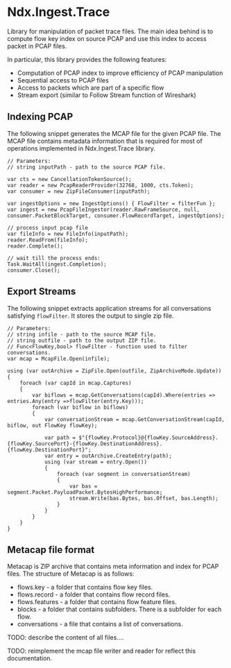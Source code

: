﻿# Ndx.Ingest.Trace

Library for manipulation of packet trace files. The main idea behind is to 
compute flow key index on source PCAP and use this index to access packet in PCAP files.

In particular, this library provides the following features:

* Computation of PCAP index to improve efficiency of PCAP manipulation
* Sequential access to PCAP files
* Access to packets which are part of a specific flow
* Stream export (similar to Follow Stream function of Wireshark)


## Indexing PCAP
The following snippet generates the MCAP file for the given PCAP file. 
The MCAP file contains metadata information that is required for 
most of operations implemented in Ndx.Ingest.Trace library.
```CSharp
// Parameters:
// string inputPath - path to the source PCAP file.

var cts = new CancellationTokenSource();
var reader = new PcapReaderProvider(32768, 1000, cts.Token);
var consumer = new ZipFileConsumer(inputPath);

var ingestOptions = new IngestOptions() { FlowFilter = filterFun };
var ingest = new PcapFileIngestor(reader.RawFrameSource, null, consumer.PacketBlockTarget, consumer.FlowRecordTarget, ingestOptions);

// process input pcap file
var fileInfo = new FileInfo(inputPath);
reader.ReadFrom(fileInfo);
reader.Complete();

// wait till the process ends:
Task.WaitAll(ingest.Completion);
consumer.Close();
```


## Export Streams
The following snippet extracts application streams for all conversations 
satisfying ```flowFilter```. It stores the output to single zip file.
```CSharp
// Parameters:
// string infile - path to the source MCAP file.
// string outfile - path to the output ZIP file.
// Func<FlowKey,bool> flowFilter - function used to filter conversations.
var mcap = McapFile.Open(infile);

using (var outArchive = ZipFile.Open(outfile, ZipArchiveMode.Update))
{
    foreach (var capId in mcap.Captures)
    {
        var biflows = mcap.GetConversations(capId).Where(entries => entries.Any(entry =>flowFilter(entry.Key)));
        foreach (var biflow in biflows)
        {
            var conversationStream = mcap.GetConversationStream(capId, biflow, out FlowKey flowKey);

            var path = $"{flowKey.Protocol}@{flowKey.SourceAddress}.{flowKey.SourcePort}-{flowKey.DestinationAddress}.{flowKey.DestinationPort}";
            var entry = outArchive.CreateEntry(path);
            using (var stream = entry.Open())
            {
                foreach (var segment in conversationStream)
                {
                    var bas = segment.Packet.PayloadPacket.BytesHighPerformance;
                    stream.Write(bas.Bytes, bas.Offset, bas.Length);
                }
            }
        }
    }
}
```


## Metacap file format
Metacap is ZIP archive that contains meta information and index for PCAP files.
The structure of Metacap is as follows:

* flows.key - a folder that contains flow key files.
* flows.record - a folder that contains flow record files.
* flows.features - a folder that contains flow feature files.
* blocks - a folder that contains subfolders. There is a subfolder for each flow.
* conversations - a file that contains a list of conversations. 

TODO: describe the content of all files....

TODO: reimplement the mcap file writer and reader for reflect this documentation.